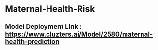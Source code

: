 # Maternal-Health-Risk
## Model Deployment Link : https://www.cluzters.ai/Model/2580/maternal-health-prediction

